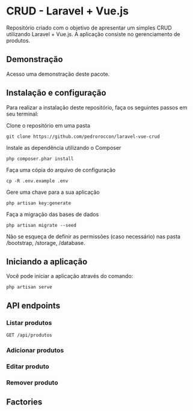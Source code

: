 # CRUD - Laravel + Vue.js
Repositório criado com o objetivo de apresentar um simples CRUD utilizando Laravel + Vue.js. A aplicação consiste no gerenciamento de produtos.

## Demonstração
Acesso uma demonstração deste pacote.

## Instalação e configuração
Para realizar a instalação deste repositório, faça os seguintes passos em seu terminal:

Clone o repositório em uma pasta  
```
git clone https://github.com/pedroroccon/laravel-vue-crud
```

Instale as dependência utilizando o Composer  
```
php composer.phar install
```

Faça uma cópia do arquivo de configuração  
```
cp -R .env.example .env
```

Gere uma chave para a sua aplicação  
```
php artisan key:generate
```

Faça a migração das bases de dados  
```
php artisan migrate --seed
```

Não se esqueça de definir as permissões (caso necessário) nas pasta /bootstrap, /storage, /database.

## Iniciando a aplicação
Você pode iniciar a aplicação através do comando:  
```
php artisan serve
```

## API endpoints

### Listar produtos
```
GET /api/produtos
```

### Adicionar produtos

### Editar produto

### Remover produto

## Factories